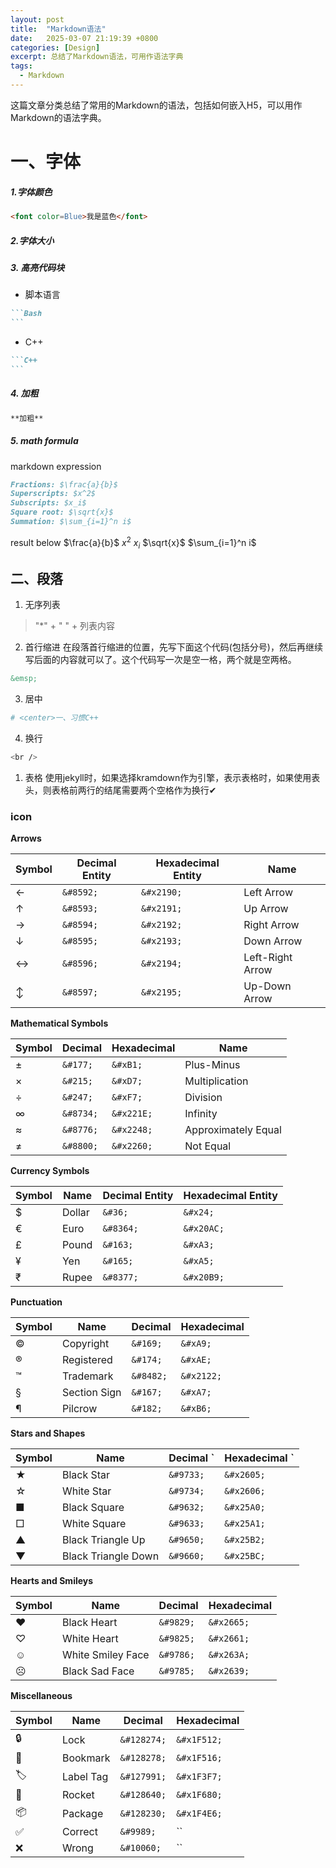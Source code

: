 ```yaml
---
layout: post
title:  "Markdown语法"
date:   2025-03-07 21:19:39 +0800
categories: [Design]
excerpt: 总结了Markdown语法，可用作语法字典
tags:
  - Markdown
---
```


这篇文章分类总结了常用的Markdown的语法，包括如何嵌入H5，可以用作Markdown的语法字典。

# 一、字体

##### 1.字体颜色

```html
<font color=Blue>我是蓝色</font>
```

##### 2.字体大小

##### 3. 高亮代码块

* 脚本语言

````md
```Bash
```
````

* C++

````md
```C++
```
````

##### 4. 加粗

````md
**加粗**
````

##### 5. math formula

markdown expression

```md
Fractions: $\frac{a}{b}$
Superscripts: $x^2$
Subscripts: $x_i$
Square root: $\sqrt{x}$
Summation: $\sum_{i=1}^n i$
```

result below
$\frac{a}{b}$
$x^2$
$x_i$
$\sqrt{x}$
$\sum_{i=1}^n i$

## 二、段落

1. 无序列表

> "*" + " " + 列表内容

2. 首行缩进
在段落首行缩进的位置，先写下面这个代码(包括分号)，然后再继续写后面的内容就可以了。这个代码写一次是空一格，两个就是空两格。

```md
&emsp;
```

3. 居中

```Bash
# <center>一、习惯C++
```

4. 换行

```Bash
<br />
```

1. 表格
使用jekyll时，如果选择kramdown作为引擎，表示表格时，如果使用表头，则表格前两行的结尾需要两个空格作为换行&#10004;

### icon

**Arrows**

| Symbol | Decimal Entity | Hexadecimal Entity | Name             |
| ------ | -------------- | ------------------ | ---------------- |
| ←      | `&#8592;`      | `&#x2190;`         | Left Arrow       |
| ↑      | `&#8593;`      | `&#x2191;`         | Up Arrow         |
| →      | `&#8594;`      | `&#x2192;`         | Right Arrow      |
| ↓      | `&#8595;`      | `&#x2193;`         | Down Arrow       |
| ↔      | `&#8596;`      | `&#x2194;`         | Left-Right Arrow |
| ↕      | `&#8597;`      | `&#x2195;`         | Up-Down Arrow    |

**Mathematical Symbols**

| Symbol | Decimal   | Hexadecimal | Name                |
| ------ | --------- | ----------- | ------------------- |
| ±      | `&#177;`  | `&#xB1;`    | Plus-Minus          |
| ×      | `&#215;`  | `&#xD7;`    | Multiplication      |
| ÷      | `&#247;`  | `&#xF7;`    | Division            |
| ∞      | `&#8734;` | `&#x221E;`  | Infinity            |
| ≈      | `&#8776;` | `&#x2248;`  | Approximately Equal |
| ≠      | `&#8800;` | `&#x2260;`  | Not Equal           |

**Currency Symbols**

| Symbol | Name   | Decimal Entity | Hexadecimal Entity |
| ------ | ------ | -------------- | ------------------ |
| $      | Dollar | `&#36;`        | `&#x24;`           |
| €      | Euro   | `&#8364;`      | `&#x20AC;`         |
| £      | Pound  | `&#163;`       | `&#xA3;`           |
| ¥      | Yen    | `&#165;`       | `&#xA5;`           |
| ₹      | Rupee  | `&#8377;`      | `&#x20B9;`         |

**Punctuation**

| Symbol | Name         | Decimal   | Hexadecimal |
| ------ | ------------ | --------- | ----------- |
| ©      | Copyright    | `&#169;`  | `&#xA9;`    |
| ®      | Registered   | `&#174;`  | `&#xAE;`    |
| ™      | Trademark    | `&#8482;` | `&#x2122;`  |
| §      | Section Sign | `&#167;`  | `&#xA7;`    |
| ¶      | Pilcrow      | `&#182;`  | `&#xB6;`    |

**Stars and Shapes**

| Symbol | Name                | Decimal ` | Hexadecimal ` |
| ------ | ------------------- | --------- | ------------- |
| ★      | Black Star          | `&#9733;` | `&#x2605;`    |
| ☆      | White Star          | `&#9734;` | `&#x2606;`    |
| ■      | Black Square        | `&#9632;` | `&#x25A0;`    |
| □      | White Square        | `&#9633;` | `&#x25A1;`    |
| ▲      | Black Triangle Up   | `&#9650;` | `&#x25B2;`    |
| ▼      | Black Triangle Down | `&#9660;` | `&#x25BC;`    |

**Hearts and Smileys**

| Symbol | Name              | Decimal   | Hexadecimal |
| ------ | ----------------- | --------- | ----------- |
| ♥      | Black Heart       | `&#9829;` | `&#x2665;`  |
| ♡      | White Heart       | `&#9825;` | `&#x2661;`  |
| ☺      | White Smiley Face | `&#9786;` | `&#x263A;`  |
| ☹      | Black Sad Face    | `&#9785;` | `&#x2639;`  |

**Miscellaneous**

| Symbol | Name      | Decimal     | Hexadecimal |
| ------ | --------- | ----------- | ----------- |
| 🔒      | Lock      | `&#128274;` | `&#x1F512;` |
| 🔖      | Bookmark  | `&#128278;` | `&#x1F516;` |
| 🏷️      | Label Tag | `&#127991;` | `&#x1F3F7;` |
| 🚀      | Rocket    | `&#128640;` | `&#x1F680;` |
| 📦      | Package   | `&#128230;` | `&#x1F4E6;` |
| ✅      | Correct      | `&#9989;` | `` |
| ❌      | Wrong  | `&#10060;` | `` |
